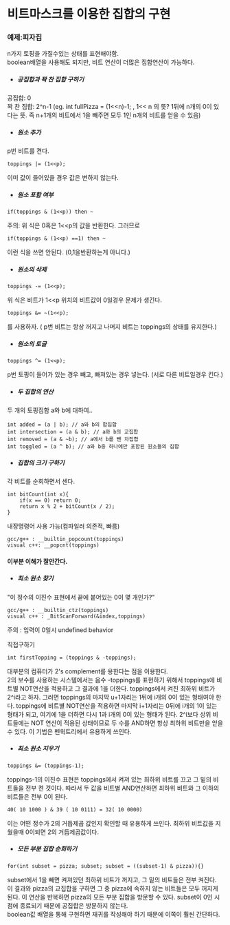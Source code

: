 # 비트마스크를 이용한 집합의 구현  


### 예제:피자집  

n가지 토핑을 가질수있는 상태를 표현해야함.  
boolean배열을 사용해도 되지만, 비트 연산이 더많은 집합연산이 가능하다.  


+ ##### *공집합과 꽉 찬 집합 구하기*  

공집합: 0  
꽉 찬 집합: 2^n-1  (eg. int fullPizza = (1<<n)-1; , 1<< n 의 뜻? 1뒤에 n개의 0이 있다는 뜻. 즉 n+1개의 비트에서 1을 빼주면 모두 1인 n개의 비트를 얻을 수 있음)  

+ ##### *원소 추가*
p번 비트를 켠다.
```
toppings |= (1<<p);  
```
이미 값이 들어있을 경우 값은 변하지 않는다.  

+ ##### *원소 포함 여부*  

```
if(toppings & (1<<p)) then ~
```

주의: 위 식은 0혹은 1<<p의 값을 반환한다. 그러므로

```
if(toppings & (1<<p) ==1) then ~
```
이런 식을 쓰면 안된다. (0,1을반환하는게 아니다.)
+ ##### *원소의 삭제*  
```
toppings -= (1<<p);
```
위 식은 비트가 1<<p 위치의 비트값이 0일경우 문제가 생긴다.  
```
toppings &= ~(1<<p);
```
를 사용하자. ( p번 비트는 항상 꺼지고 나머지 비트는 toppings의 상태를 유지한다.)

+ ##### *원소의 토글*  
```
toppings ^= (1<<p);
```
p번 토핑이 들어가 있는 경우 빼고, 빠져있는 경우 넣는다.  (서로 다른 비트일경우 킨다.)  

+ ##### *두 집합의 연산*  
두 개의 토핑집합 a와 b에 대하여..  
```
int added = (a | b); // a와 b의 합집합
int intersection = (a & b); // a와 b의 교집합
int removed = (a & ~b); // a에서 b를 뺀 차집합
int toggled = (a ^ b); // a와 b중 하나에만 포함된 원소들의 집합
```
+ ##### *집합의 크기 구하기*  
각 비트를 순회하면서 센다.  
```
int bitCount(int x){
    if(x == 0) return 0;
    return x % 2 + bitCount(x / 2);
}
```
내장명령어 사용 가능(컴파일러 의존적, 빠름)
```
gcc/g++ : __builtin_popcount(toppings)
visual c++: __popcnt(toppings)
```
#### 이부분 이해가 잘안간다.
+ ##### *최소 원소 찾기*  
"이 정수의 이진수 표현에서 끝에 붙어있는 0이 몇 개인가?"

```
gcc/g++ : __builtin_ctz(toppings)
visual c++ : _BitScanForward(&index,toppings)
```
주의 : 입력이 0일시 undefined behavior  

직접구하기
```
int firstTopping = (toppings & -toppings);
```
대부분의 컴퓨터가 2's complement를 용한다는 점을 이용한다.  
2의 보수를 사용하는 시스템에서는 음수 -toppings를 표현하기 위해서 toppings에 비트별 NOT연산을 적용하고 그 결과에 1을 더한다. toppings에서 켜진 최하위 비트가 2^i라고 하자. 그러면 toppings의 마지막 u+1자리는 1뒤에 i개의 0이 있는 형태여야 한다. toppings에 비트별 NOT연산을 적용하면 마지막 i+1자리는 0뒤에 i개의 1이 있는 형태가 되고, 여기에 1을 더하면 다시 1과 i개의 0이 있는 형태가 된다. 2^i보다 상위 비트들에는 NOT 연산이 적용된 상태이므로 두 수를 AND하면 항상 최하위 비트만을 얻을 수 있다. 이 기법은 펜윅트리에서 유용하게 쓰인다.  

+ ##### *최소 원소 지우기*  
```
toppings &= (toppings-1);
```
toppings-1의 이진수 표현은 toppings에서 켜져 있는 최하위 비트를 끄고 그 밑의 비트들을 전부 켠 것이다. 따라서 두 값을 비트별 AND연산하면 최하위 비트와 그 이하의 비트들은 전부 0이 된다.  
```
40( 10 1000 ) & 39 ( 10 0111) = 32( 10 0000)
```
이는 어떤 정수가 2의 거듭제곱 값인지 확인할 때 유용하게 쓰인다.  최하위 비트값을 지웠을때 0이되면 2의 거듭제곱값이다.

+ ##### *모든 부분 집합 순회하기*
```
for(int subset = pizza; subset; subset = ((subset-1) & pizza)){}
```
subset에서 1을 빼면 켜져있던 최하위 비트가 꺼지고, 그 밑의 비트들은 전부 켜진다. 이 결과와 pizza의 교집합을 구하면 그 중 pizza에 속하지 않는 비트들은 모두 꺼지게 된다. 이 연산을 반복하면 pizza의 모든 부분 집합을 방문할 수 있다. subset이 0인 시점에 종료되기 때문에 공집합은 방문하지 않는다.  
boolean값 배열을 통해 구현하면 재귀를 작성해야 하기 때문에 이쪽이 훨씬 간단하다.  


